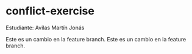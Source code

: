 # conflict-exercise
Estudiante: Avilas Martín Jonás

Este es un cambio en la feature branch.
Este es un cambio en la feature branch.